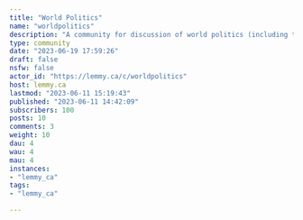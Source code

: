 ```yaml
---
title: "World Politics" 
name: "worldpolitics"
description: "A community for discussion of world politics (including the U.S.)Rules:1) No hate speech or bigotry of any kind.2) No spam or deliberate misinformation.3) Links to news articles should use the headline as the title whenever appropriate."
type: community
date: "2023-06-19 17:59:26"
draft: false
nsfw: false
actor_id: "https://lemmy.ca/c/worldpolitics"
host: lemmy.ca
lastmod: "2023-06-11 15:19:43"
published: "2023-06-11 14:42:09"
subscribers: 100
posts: 10
comments: 3
weight: 10
dau: 4
wau: 4
mau: 4
instances:
- "lemmy_ca"
tags: 
- "lemmy_ca"

---
```

